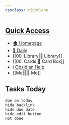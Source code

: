 ```yaml
---
cssclass: rightlane
---
```

## [Quick Access](obsidian://advanced-uri?obsidian://advanced-uri?vault=Rainbell&filepath=40%2520-%2520Obsidian%252FHomepage%252F00.%2520Quick%2520Access.md)
- [🏠 Homepage](obsidian://advanced-uri?filepath=obsidian://advanced-uri?vault=Rainbell&filepath=40%2520-%2520Obsidian%252FHomepage%252F00.%2520Homepage.md&viewmode=preview)
- [📅 Daily](obsidian://advanced-uri?daily=true)
- [[00. Library|📖 Library]]
- [[00. Cards|🎴 Card Box]]
- ℹ️ [Obsidian Help](https://help.obsidian.md/Start+here)
- [[Me|👩🏻 Me]]
## Tasks Today
```tasks
due on today
hide backlink
hide due date
hide edit button
not done
```